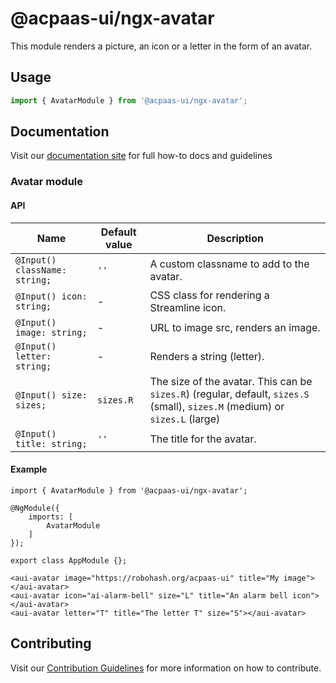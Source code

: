 # @acpaas-ui/ngx-avatar

This module renders a picture, an icon or a letter in the form of an avatar.

## Usage

```typescript
import { AvatarModule } from '@acpaas-ui/ngx-avatar';
```

## Documentation

Visit our [documentation site](https://acpaas-ui.digipolis.be/) for full how-to docs and guidelines

### Avatar module

#### API

| Name         | Default value | Description |
| -----------  | ------ | -------------------------- |
| `@Input() className: string;` | `''` | A custom classname to add to the avatar. |
| `@Input() icon: string;` | - | CSS class for rendering a Streamline icon. |
| `@Input() image: string;` | - | URL to image src, renders an image. |
| `@Input() letter: string;` | - | Renders a string (letter). |
| `@Input() size: sizes;` | `sizes.R` | The size of the avatar. This can be `sizes.R`) (regular, default, `sizes.S` (small), `sizes.M` (medium) or `sizes.L` (large) |
| `@Input() title: string;` | `''` | The title for the avatar. |

#### Example

```
import { AvatarModule } from '@acpaas-ui/ngx-avatar';

@NgModule({
    imports: [
        AvatarModule
    ]
});

export class AppModule {};
```

```
<aui-avatar image="https://robohash.org/acpaas-ui" title="My image"></aui-avatar>
<aui-avatar icon="ai-alarm-bell" size="L" title="An alarm bell icon"></aui-avatar>
<aui-avatar letter="T" title="The letter T" size="S"></aui-avatar>
```

## Contributing

Visit our [Contribution Guidelines](../../CONTRIBUTING.md) for more information on how to contribute.
